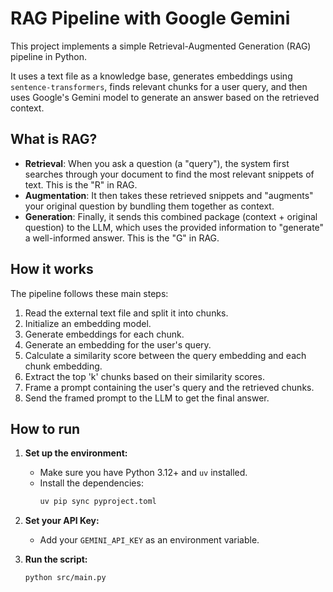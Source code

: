 # RAG Pipeline with Google Gemini

This project implements a simple Retrieval-Augmented Generation (RAG) pipeline in Python.

It uses a text file as a knowledge base, generates embeddings using `sentence-transformers`, finds relevant chunks for a user query, and then uses Google's Gemini model to generate an answer based on the retrieved context.

## What is RAG?

-   **Retrieval**: When you ask a question (a "query"), the system first searches through your document to find the most relevant snippets of text. This is the "R" in RAG.
-   **Augmentation**: It then takes these retrieved snippets and "augments" your original question by bundling them together as context.
-   **Generation**: Finally, it sends this combined package (context + original question) to the LLM, which uses the provided information to "generate" a well-informed answer. This is the "G" in RAG.

## How it works

The pipeline follows these main steps:

1.  Read the external text file and split it into chunks.
2.  Initialize an embedding model.
3.  Generate embeddings for each chunk.
4.  Generate an embedding for the user's query.
5.  Calculate a similarity score between the query embedding and each chunk embedding.
6.  Extract the top 'k' chunks based on their similarity scores.
7.  Frame a prompt containing the user's query and the retrieved chunks.
8.  Send the framed prompt to the LLM to get the final answer.

## How to run

1.  **Set up the environment:**
    -   Make sure you have Python 3.12+ and `uv` installed.
    -   Install the dependencies:
        ```bash
        uv pip sync pyproject.toml
        ```

2.  **Set your API Key:**
    -   Add your `GEMINI_API_KEY` as an environment variable.

3.  **Run the script:**
    ```bash
    python src/main.py
    ```
